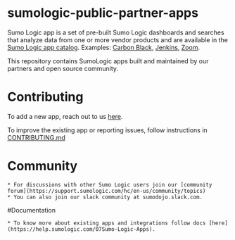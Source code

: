 # sumologic-public-partner-apps

Sumo Logic app is a set of pre-built Sumo Logic dashboards and searches that analyze data from one or more vendor products and are available in the [Sumo Logic app catalog](https://help.sumologic.com/05Search/Library/Apps-in-Sumo-Logic/Install-Apps-from-the-Library). Examples: [Carbon Black](https://help.sumologic.com/07Sumo-Logic-Apps/22Security_and_Threat_Detection/Carbon_Black), [Jenkins](https://help.sumologic.com/07Sumo-Logic-Apps/08App_Development/Jenkins), [Zoom](https://help.sumologic.com/07Sumo-Logic-Apps/18SAAS_and_Cloud_Apps/Zoom).

This repository contains SumoLogic apps built and maintained by our partners and open source community.

# Contributing

To add a new app, reach out to us [here](https://www.sumologic.com/partner-contact/).

To improve the existing app or reporting issues, follow instructions in [CONTRIBUTING.md](./CONTRIBUTING.md)


# Community
    * For discussions with other Sumo Logic users join our [community forum](https://support.sumologic.com/hc/en-us/community/topics)
    * You can also join our slack community at sumodojo.slack.com.

#Documentation

    * To know more about existing apps and integrations follow docs [here](https://help.sumologic.com/07Sumo-Logic-Apps).


